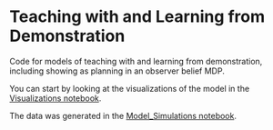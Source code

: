 # Teaching with and Learning from Demonstration

Code for models of teaching with and learning from demonstration,
including showing as planning in an observer belief MDP.

You can start by looking at the visualizations of the model in the 
[Visualizations notebook](Visualizations.ipynb). 

The data was generated in the 
[Model_Simulations notebook](Model_Simulations.ipynb).